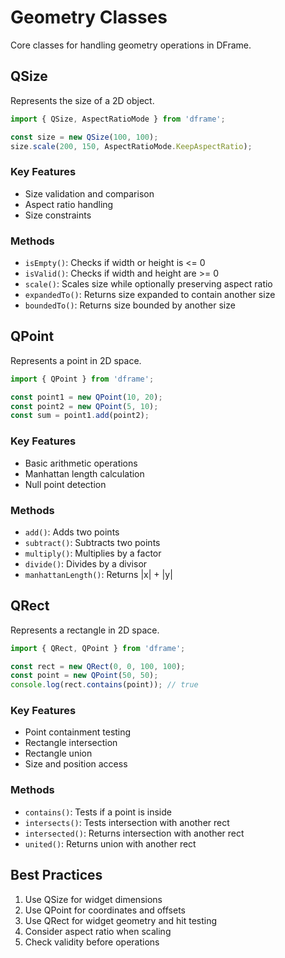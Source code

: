 # Geometry Classes

Core classes for handling geometry operations in DFrame.

## QSize

Represents the size of a 2D object.

```typescript
import { QSize, AspectRatioMode } from 'dframe';

const size = new QSize(100, 100);
size.scale(200, 150, AspectRatioMode.KeepAspectRatio);
```

### Key Features
- Size validation and comparison
- Aspect ratio handling
- Size constraints

### Methods
- `isEmpty()`: Checks if width or height is <= 0
- `isValid()`: Checks if width and height are >= 0
- `scale()`: Scales size while optionally preserving aspect ratio
- `expandedTo()`: Returns size expanded to contain another size
- `boundedTo()`: Returns size bounded by another size

## QPoint

Represents a point in 2D space.

```typescript
import { QPoint } from 'dframe';

const point1 = new QPoint(10, 20);
const point2 = new QPoint(5, 10);
const sum = point1.add(point2);
```

### Key Features
- Basic arithmetic operations
- Manhattan length calculation
- Null point detection

### Methods
- `add()`: Adds two points
- `subtract()`: Subtracts two points
- `multiply()`: Multiplies by a factor
- `divide()`: Divides by a divisor
- `manhattanLength()`: Returns |x| + |y|

## QRect

Represents a rectangle in 2D space.

```typescript
import { QRect, QPoint } from 'dframe';

const rect = new QRect(0, 0, 100, 100);
const point = new QPoint(50, 50);
console.log(rect.contains(point)); // true
```

### Key Features
- Point containment testing
- Rectangle intersection
- Rectangle union
- Size and position access

### Methods
- `contains()`: Tests if a point is inside
- `intersects()`: Tests intersection with another rect
- `intersected()`: Returns intersection with another rect
- `united()`: Returns union with another rect

## Best Practices

1. Use QSize for widget dimensions
2. Use QPoint for coordinates and offsets
3. Use QRect for widget geometry and hit testing
4. Consider aspect ratio when scaling
5. Check validity before operations
